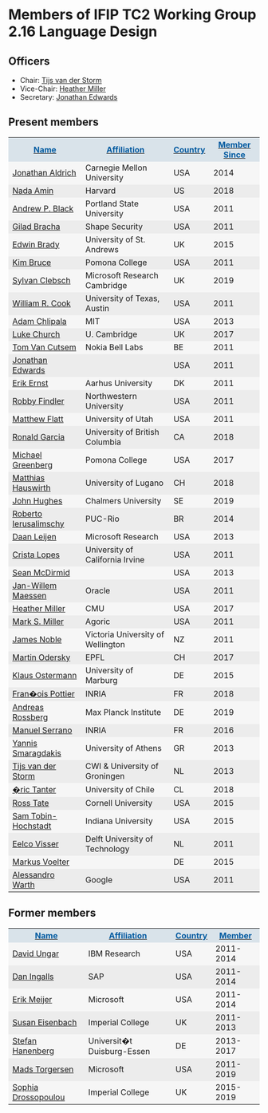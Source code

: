 # Members of IFIP TC2 Working Group 2.16 Language Design

## Officers

- Chair: [Tijs van der Storm](http://homepages.cwi.nl/~storm/)
- Vice-Chair: [Heather Miller](http://heather.miller.am/)
- Secretary: [Jonathan Edwards](http://alarmingdevelopment.org/)


## Present members

<table border="0" cellspacing="0" cellpadding="5">
<tr><th class="twikiFirstCol" bgcolor="#d9e3ea"><a href="GroupMembers661c.html?sortcol=0&amp;table=1&amp;up=0#sorted_table" title="Sort by this column"><font color="#005aa0"> Name</font></a> </th><th bgcolor="#d9e3ea"><a href="GroupMembers90c9.html?sortcol=1&amp;table=1&amp;up=0#sorted_table" title="Sort by this column"><font color="#005aa0"> Affiliation</font></a> </th><th bgcolor="#d9e3ea"><a href="GroupMembers0c2d.html?sortcol=2&amp;table=1&amp;up=0#sorted_table" title="Sort by this column"><font color="#005aa0"> Country</font></a> </th><th bgcolor="#d9e3ea"><a href="GroupMembers43a5.html?sortcol=3&amp;table=1&amp;up=0#sorted_table" title="Sort by this column"><font color="#005aa0"> Member Since</font></a> </th></tr>
<tr><td class="twikiFirstCol" bgcolor="#f6f6f6"> <a href="http://www.cs.cmu.edu/~./aldrich/" target="_top">Jonathan Aldrich</a> </td><td bgcolor="#f6f6f6"> Carnegie Mellon University </td><td bgcolor="#f6f6f6"> USA </td><td bgcolor="#f6f6f6"> 2014 </td></tr>
<tr><td class="twikiFirstCol" bgcolor="#ececec"> <a href="http://namin.org/" target="_top">Nada Amin</a> </td><td bgcolor="#ececec"> Harvard </td><td bgcolor="#ececec"> US </td><td bgcolor="#ececec"> 2018 </td></tr>
<tr><td class="twikiFirstCol" bgcolor="#f6f6f6"> <a href="http://www.cs.pdx.edu/~black" target="_top">Andrew P. Black</a> </td><td bgcolor="#f6f6f6"> Portland State University </td><td bgcolor="#f6f6f6"> USA </td><td bgcolor="#f6f6f6"> 2011 </td></tr>
<tr><td class="twikiFirstCol" bgcolor="#ececec"> <a href="http://bracha.org/Site/Home.html" target="_top">Gilad Bracha</a> </td><td bgcolor="#ececec"> Shape Security </td><td bgcolor="#ececec"> USA </td><td bgcolor="#ececec"> 2011 </td></tr>
<tr><td class="twikiFirstCol" bgcolor="#f6f6f6"> <a href="https://edwinb.wordpress.com/" target="_top">Edwin Brady</a> </td><td bgcolor="#f6f6f6"> University of St. Andrews </td><td bgcolor="#f6f6f6"> UK </td><td bgcolor="#f6f6f6"> 2015 </td></tr>
<tr><td class="twikiFirstCol" bgcolor="#ececec"> <a href="http://www.cs.pomona.edu/~kim" target="_top">Kim Bruce</a> </td><td bgcolor="#ececec"> Pomona College </td><td bgcolor="#ececec"> USA </td><td bgcolor="#ececec"> 2011 </td></tr>
<tr><td class="twikiFirstCol" bgcolor="#f6f6f6"> <a href="https://www.ponylang.io/" target="_top">Sylvan Clebsch</a> </td><td bgcolor="#f6f6f6"> Microsoft Research Cambridge </td><td bgcolor="#f6f6f6"> UK </td><td bgcolor="#f6f6f6"> 2019 </td></tr>
<tr><td class="twikiFirstCol" bgcolor="#ececec"> <a href="http://www.cs.utexas.edu/users/wcook" target="_top">William R. Cook</a> </td><td bgcolor="#ececec"> University of Texas, Austin </td><td bgcolor="#ececec"> USA </td><td bgcolor="#ececec"> 2011 </td></tr>
<tr><td class="twikiFirstCol" bgcolor="#f6f6f6"> <a href="http://adam.chlipala.net/" target="_top">Adam Chlipala</a> </td><td bgcolor="#f6f6f6"> MIT </td><td bgcolor="#f6f6f6"> USA </td><td bgcolor="#f6f6f6"> 2013 </td></tr>
<tr><td class="twikiFirstCol" bgcolor="#ececec"> <a href="https://lukechurchnet.appspot.com/" target="_top">Luke Church</a> </td><td bgcolor="#ececec"> U. Cambridge </td><td bgcolor="#ececec"> UK </td><td bgcolor="#ececec"> 2017 </td></tr>
<tr><td class="twikiFirstCol" bgcolor="#f6f6f6"> <a class="twikiLink" href="TomVanCutsem.html">Tom Van Cutsem</a> </td><td bgcolor="#f6f6f6"> Nokia Bell Labs </td><td bgcolor="#f6f6f6"> BE </td><td bgcolor="#f6f6f6"> 2011 </td></tr>
<tr><td class="twikiFirstCol" bgcolor="#ececec"> <a href="http://alarmingdevelopment.org/" target="_top">Jonathan Edwards</a> </td><td bgcolor="#ececec"> &nbsp; </td><td bgcolor="#ececec"> USA </td><td bgcolor="#ececec"> 2011 </td></tr>
<tr><td class="twikiFirstCol" bgcolor="#f6f6f6"> <a href="http://pure.au.dk/portal/en/eernst@cs.au.dk" target="_top">Erik Ernst</a> </td><td bgcolor="#f6f6f6"> Aarhus University </td><td bgcolor="#f6f6f6"> DK </td><td bgcolor="#f6f6f6"> 2011 </td></tr>
<tr><td class="twikiFirstCol" bgcolor="#ececec"> <a href="http://www.eecs.northwestern.edu/~robby/" target="_top">Robby Findler</a> </td><td bgcolor="#ececec"> Northwestern University </td><td bgcolor="#ececec"> USA </td><td bgcolor="#ececec"> 2011 </td></tr>
<tr><td class="twikiFirstCol" bgcolor="#f6f6f6"> <a href="http://www.cs.utah.edu/~mflatt/" target="_top">Matthew Flatt</a> </td><td bgcolor="#f6f6f6"> University of Utah </td><td bgcolor="#f6f6f6"> USA </td><td bgcolor="#f6f6f6"> 2011 </td></tr>
<tr><td class="twikiFirstCol" bgcolor="#ececec"> <a href="https://www.cs.ubc.ca/~rxg/" target="_top">Ronald Garcia</a> </td><td bgcolor="#ececec"> University of British Columbia </td><td bgcolor="#ececec"> CA </td><td bgcolor="#ececec"> 2018 </td></tr>
<tr><td class="twikiFirstCol" bgcolor="#f6f6f6"> <a href="http://www.cs.pomona.edu/~michael/" target="_top">Michael Greenberg</a> </td><td bgcolor="#f6f6f6"> Pomona College </td><td bgcolor="#f6f6f6"> USA </td><td bgcolor="#f6f6f6"> 2017 </td></tr>
<tr><td class="twikiFirstCol" bgcolor="#ececec"> <a href="https://www.inf.usi.ch/faculty/hauswirth/" target="_top">Matthias Hauswirth</a> </td><td bgcolor="#ececec"> University of Lugano </td><td bgcolor="#ececec"> CH </td><td bgcolor="#ececec"> 2018 </td></tr>
<tr><td class="twikiFirstCol" bgcolor="#f6f6f6"> <a href="http://www.cse.chalmers.se/~rjmh/" target="_top">John Hughes</a> </td><td bgcolor="#f6f6f6"> Chalmers University </td><td bgcolor="#f6f6f6"> SE </td><td bgcolor="#f6f6f6"> 2019 </td></tr>
<tr><td class="twikiFirstCol" bgcolor="#ececec"> <a href="http://www.inf.puc-rio.br/~roberto/" target="_top">Roberto Ierusalimschy</a> </td><td bgcolor="#ececec"> PUC-Rio </td><td bgcolor="#ececec"> BR </td><td bgcolor="#ececec"> 2014 </td></tr>
<tr><td class="twikiFirstCol" bgcolor="#f6f6f6"> <a href="http://research.microsoft.com/en-us/people/daan/" target="_top">Daan Leijen</a> </td><td bgcolor="#f6f6f6"> Microsoft Research </td><td bgcolor="#f6f6f6"> USA </td><td bgcolor="#f6f6f6"> 2013 </td></tr>
<tr><td class="twikiFirstCol" bgcolor="#ececec"> <a href="http://www.ics.uci.edu/~lopes/" target="_top">Crista Lopes</a> </td><td bgcolor="#ececec"> University of California Irvine </td><td bgcolor="#ececec"> USA </td><td bgcolor="#ececec"> 2011 </td></tr>
<tr><td class="twikiFirstCol" bgcolor="#f6f6f6"> <a href="http://research.microsoft.com/people/smcdirm/" target="_top">Sean McDirmid</a> </td><td bgcolor="#f6f6f6"> &nbsp; </td><td bgcolor="#f6f6f6"> USA </td><td bgcolor="#f6f6f6"> 2013 </td></tr>
<tr><td class="twikiFirstCol" bgcolor="#ececec"> <a href="http://www.linkedin.com/in/janwillemmaessen" target="_top">Jan-Willem Maessen</a> </td><td bgcolor="#ececec"> Oracle </td><td bgcolor="#ececec"> USA </td><td bgcolor="#ececec"> 2011 </td></tr>
<tr><td class="twikiFirstCol" bgcolor="#f6f6f6"> <a href="http://heather.miller.am/" target="_top">Heather Miller</a> </td><td bgcolor="#f6f6f6"> CMU </td><td bgcolor="#f6f6f6"> USA </td><td bgcolor="#f6f6f6"> 2017 </td></tr>
<tr><td class="twikiFirstCol" bgcolor="#ececec"> <a href="http://research.google.com/pubs/author35958.html" target="_top">Mark S. Miller</a> </td><td bgcolor="#ececec"> Agoric </td><td bgcolor="#ececec"> USA </td><td bgcolor="#ececec"> 2011 </td></tr>
<tr><td class="twikiFirstCol" bgcolor="#f6f6f6"> <a href="http://homepages.ecs.vuw.ac.nz/~kjx" target="_top">James Noble</a> </td><td bgcolor="#f6f6f6"> Victoria University of Wellington </td><td bgcolor="#f6f6f6"> NZ </td><td bgcolor="#f6f6f6"> 2011 </td></tr>
<tr><td class="twikiFirstCol" bgcolor="#ececec"> <a href="http://lampwww.epfl.ch/~odersky/" target="_top">Martin Odersky</a> </td><td bgcolor="#ececec"> EPFL </td><td bgcolor="#ececec"> CH </td><td bgcolor="#ececec"> 2017 </td></tr>
<tr><td class="twikiFirstCol" bgcolor="#f6f6f6"> <a href="http://www.informatik.uni-marburg.de/~kos/" target="_top">Klaus Ostermann</a> </td><td bgcolor="#f6f6f6"> University of Marburg </td><td bgcolor="#f6f6f6"> DE </td><td bgcolor="#f6f6f6"> 2015 </td></tr>
<tr><td class="twikiFirstCol" bgcolor="#ececec"> <a href="http://gallium.inria.fr/~fpottier/" target="_top">Fran�ois Pottier</a> </td><td bgcolor="#ececec"> INRIA </td><td bgcolor="#ececec"> FR </td><td bgcolor="#ececec"> 2018 </td></tr>
<tr><td class="twikiFirstCol" bgcolor="#f6f6f6"> <a href="https://people.mpi-sws.org/~rossberg/" target="_top">Andreas Rossberg</a> </td><td bgcolor="#f6f6f6"> Max Planck Institute </td><td bgcolor="#f6f6f6"> DE </td><td bgcolor="#f6f6f6"> 2019 </td></tr>
<tr><td class="twikiFirstCol" bgcolor="#ececec"> <a href="https://www-sop.inria.fr/members/Manuel.Serrano/" target="_top">Manuel Serrano</a> </td><td bgcolor="#ececec"> INRIA </td><td bgcolor="#ececec"> FR </td><td bgcolor="#ececec"> 2016 </td></tr>
<tr><td class="twikiFirstCol" bgcolor="#f6f6f6"> <a href="http://cgi.di.uoa.gr/~smaragd/" target="_top">Yannis Smaragdakis</a> </td><td bgcolor="#f6f6f6"> University of Athens </td><td bgcolor="#f6f6f6"> GR </td><td bgcolor="#f6f6f6"> 2013 </td></tr>
<tr><td class="twikiFirstCol" bgcolor="#ececec"> <a href="http://homepages.cwi.nl/~storm/" target="_top">Tijs van der Storm</a> </td><td bgcolor="#ececec"> CWI &amp; University of Groningen </td><td bgcolor="#ececec"> NL </td><td bgcolor="#ececec"> 2013 </td></tr>
<tr><td class="twikiFirstCol" bgcolor="#f6f6f6"> <a href="https://www.dcc.uchile.cl/eric_tanter" target="_top">�ric Tanter</a> </td><td bgcolor="#f6f6f6"> University of Chile </td><td bgcolor="#f6f6f6"> CL </td><td bgcolor="#f6f6f6"> 2018 </td></tr>
<tr><td class="twikiFirstCol" bgcolor="#ececec"> <a href="http://www.cs.cornell.edu/~ross/" target="_top">Ross Tate</a> </td><td bgcolor="#ececec"> Cornell University </td><td bgcolor="#ececec"> USA </td><td bgcolor="#ececec"> 2015 </td></tr>
<tr><td class="twikiFirstCol" bgcolor="#f6f6f6"> <a href="http://samth.github.io/" target="_top">Sam Tobin-Hochstadt</a> </td><td bgcolor="#f6f6f6"> Indiana University </td><td bgcolor="#f6f6f6"> USA </td><td bgcolor="#f6f6f6"> 2015 </td></tr>
<tr><td class="twikiFirstCol" bgcolor="#ececec"> <a href="http://eelcovisser.org/" target="_top">Eelco Visser</a> </td><td bgcolor="#ececec"> Delft University of Technology </td><td bgcolor="#ececec"> NL </td><td bgcolor="#ececec"> 2011 </td></tr>
<tr><td class="twikiFirstCol" bgcolor="#f6f6f6"> <a href="http://www.voelter.de/" target="_top">Markus Voelter</a> </td><td bgcolor="#f6f6f6"> &nbsp; </td><td bgcolor="#f6f6f6"> DE </td><td bgcolor="#f6f6f6"> 2015 </td></tr>
<tr><td class="twikiFirstCol" bgcolor="#ececec"> <a href="http://tinlizzie.org/~awarth" target="_top">Alessandro Warth</a> </td><td bgcolor="#ececec"> Google </td><td bgcolor="#ececec"> USA </td><td bgcolor="#ececec"> 2011 </td></tr>
</table>

## Former members

<table border="0" cellspacing="0" cellpadding="5">
<tr><th class="twikiFirstCol" bgcolor="#d9e3ea"><a href="GroupMembers8f59.html?sortcol=0&amp;table=2&amp;up=0#sorted_table" title="Sort by this column"><font color="#005aa0"> Name</font></a> </th><th bgcolor="#d9e3ea"><a href="GroupMembers5b17.html?sortcol=1&amp;table=2&amp;up=0#sorted_table" title="Sort by this column"><font color="#005aa0"> Affiliation</font></a> </th><th bgcolor="#d9e3ea"><a href="GroupMemberse04a.html?sortcol=2&amp;table=2&amp;up=0#sorted_table" title="Sort by this column"><font color="#005aa0"> Country</font></a> </th><th bgcolor="#d9e3ea"><a href="GroupMembers1247.html?sortcol=3&amp;table=2&amp;up=0#sorted_table" title="Sort by this column"><font color="#005aa0"> Member</font></a> </th></tr>
<tr><td class="twikiFirstCol" bgcolor="#f6f6f6"> <a href="https://researcher.ibm.com/researcher/view.php?person=us-davidungar" target="_top">David Ungar</a> </td><td bgcolor="#f6f6f6"> IBM Research </td><td bgcolor="#f6f6f6"> USA </td><td bgcolor="#f6f6f6"> 2011-2014 </td></tr>
<tr><td class="twikiFirstCol" bgcolor="#ececec"> <a href="http://en.wikipedia.org/wiki/Daniel_Henry_Holmes_Ingalls,_Jr." target="_top">Dan Ingalls</a> </td><td bgcolor="#ececec"> SAP </td><td bgcolor="#ececec"> USA </td><td bgcolor="#ececec"> 2011-2014 </td></tr>
<tr><td class="twikiFirstCol" bgcolor="#f6f6f6"> <a href="http://research.microsoft.com/en-us/um/people/emeijer/default.aspx" target="_top">Erik Meijer</a> </td><td bgcolor="#f6f6f6"> Microsoft </td><td bgcolor="#f6f6f6"> USA </td><td bgcolor="#f6f6f6"> 2011-2014 </td></tr>
<tr><td class="twikiFirstCol" bgcolor="#ececec"> <a href="http://www.doc.ic.ac.uk/~susan" target="_top">Susan Eisenbach</a> </td><td bgcolor="#ececec"> Imperial College </td><td bgcolor="#ececec"> UK </td><td bgcolor="#ececec"> 2011-2013 </td></tr>
<tr><td class="twikiFirstCol" bgcolor="#f6f6f6"> <a href="http://www.dawis.wiwi.uni-due.de/team/stefan-hanenberg/" target="_top">Stefan Hanenberg</a> </td><td bgcolor="#f6f6f6"> Universit�t Duisburg-Essen </td><td bgcolor="#f6f6f6"> DE </td><td bgcolor="#f6f6f6"> 2013-2017 </td></tr>
<tr><td class="twikiFirstCol" bgcolor="#ececec"> <a href="http://blogs.msdn.com/madst/" target="_top">Mads Torgersen</a> </td><td bgcolor="#ececec"> Microsoft </td><td bgcolor="#ececec"> USA </td><td bgcolor="#ececec"> 2011-2019 </td></tr>
<tr><td class="twikiFirstCol" bgcolor="#f6f6f6"> <a href="https://wp.doc.ic.ac.uk/sd/" target="_top">Sophia Drossopoulou</a> </td><td bgcolor="#f6f6f6"> Imperial College </td><td bgcolor="#f6f6f6"> UK </td><td bgcolor="#f6f6f6"> 2015-2019 </td></tr>
</table>
